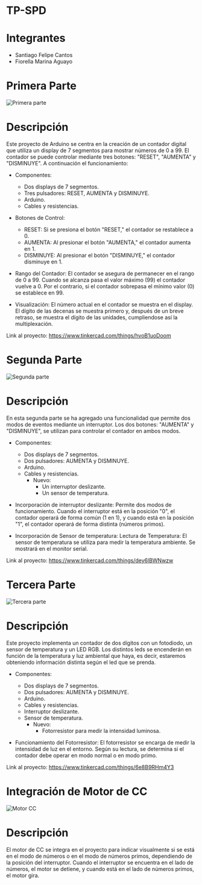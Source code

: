 # TP-SPD

# Integrantes
* Santiago Felipe Cantos
* Fiorella Marina Aguayo

# Primera Parte
![Primera parte](https://github.com/SantiagoUTNFRA/TP-SPD/blob/main/images/circuito%20parte%201.png)
# Descripción
Este proyecto de Arduino se centra en la creación de un contador digital que utiliza un display de 7 segmentos para mostrar números de 0 a 99. El contador se puede controlar mediante tres botones: "RESET", "AUMENTA" y "DISMINUYE". A continuación el funcionamiento:

- Componentes: 
    * Dos displays de 7 segmentos.
    * Tres pulsadores: RESET, AUMENTA y DISMINUYE.
    * Arduino.
    * Cables y resistencias.

- Botones de Control: 
    * RESET: Si se presiona el botón "RESET," el contador se restablece a 0.
    * AUMENTA: Al presionar el botón "AUMENTA," el contador aumenta en 1.
    * DISMINUYE: Al presionar el botón "DISMINUYE," el contador disminuye en 1.

- Rango del Contador: El contador se asegura de permanecer en el rango de 0 a 99. Cuando se alcanza pasa el valor máximo (99) el contador vuelve a 0. Por el contrario, si el contador sobrepasa el mínimo valor (0) se establece en 99.

- Visualización: El número actual en el contador se muestra en el display. El dígito de las decenas se muestra primero y, después de un breve retraso, se muestra el dígito de las unidades, cumpliendose así la multiplexación. 

Link al proyecto: https://www.tinkercad.com/things/hvoB1uoDoom

# Segunda Parte
![Segunda parte](https://github.com/SantiagoUTNFRA/TP-SPD/blob/main/images/circuito%20parte%202.png)
# Descripción
En esta segunda parte se ha agregado una funcionalidad que permite dos modos de eventos mediante un interruptor. Los dos botones: "AUMENTA" y "DISMINUYE", se utilizan para controlar el contador en ambos modos.

- Componentes: 
    * Dos displays de 7 segmentos.
    * Dos pulsadores: AUMENTA y DISMINUYE.
    * Arduino.
    * Cables y resistencias.
        - Nuevo:
            * Un interruptor deslizante.
            * Un sensor de temperatura.

- Incorporación de interruptor deslizante:
Permite dos modos de funcionamiento. Cuando el interruptor está en la posición "0", el contador operará de forma común (1 en 1), y cuando está en la posición "1", el contador operará de forma distinta (números primos).

- Incorporación de Sensor de temperatura:
Lectura de Temperatura: El sensor de temperatura se utiliza para medir la temperatura ambiente. Se mostrará en el monitor serial.

Link al proyecto: https://www.tinkercad.com/things/dey6lBWNwzw

# Tercera Parte
![Tercera parte](https://github.com/SantiagoUTNFRA/TP-SPD/blob/main/images/circuito%20parte%203.png)
# Descripción
Este proyecto implementa un contador de dos dígitos con un fotodiodo, un sensor de temperatura y un LED RGB. Los distintos leds se encenderán en función de la temperatura y luz ambiental que haya, es decir, estaremos obteniendo información distinta según el led que se prenda.

- Componentes: 
    * Dos displays de 7 segmentos.
    * Dos pulsadores: AUMENTA y DISMINUYE.
    * Arduino.
    * Cables y resistencias.
    * Interruptor deslizante.
    * Sensor de temperatura.
        - Nuevo:
            * Fotorresistor para medir la intensidad luminosa.

- Funcionamiento del Fotorresistor:
    El fotorresistor se encarga de medir la intensidad de luz en el entorno. Según su lectura, se
    determina si el contador debe operar en modo normal o en modo primo.

Link al proyecto: https://www.tinkercad.com/things/6e8B9RHm4Y3

# Integración de Motor de CC
![Motor CC](https://github.com/SantiagoUTNFRA/TP-SPD/blob/main/images/circuito%20con%20motor%20cc.png)
# Descripción
El motor de CC se integra en el proyecto para indicar visualmente si se está en el modo de números o en el modo de números primos, dependiendo de la posición del interruptor. Cuando el interruptor se encuentra en el lado de números, el motor se detiene, y cuando está en el lado de números primos, el motor gira.